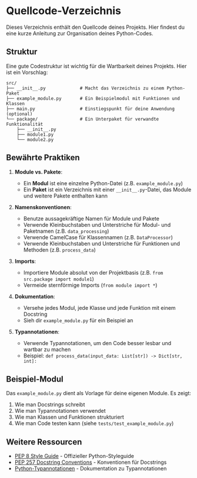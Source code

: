 # Quellcode-Verzeichnis

Dieses Verzeichnis enthält den Quellcode deines Projekts. Hier findest du eine kurze Anleitung zur Organisation deines Python-Codes.

## Struktur

Eine gute Codestruktur ist wichtig für die Wartbarkeit deines Projekts. Hier ist ein Vorschlag:

```
src/
├── __init__.py             # Macht das Verzeichnis zu einem Python-Paket
├── example_module.py       # Ein Beispielmodul mit Funktionen und Klassen
├── main.py                 # Einstiegspunkt für deine Anwendung (optional)
└── package/                # Ein Unterpaket für verwandte Funktionalität
    ├── __init__.py
    ├── module1.py
    └── module2.py
```

## Bewährte Praktiken

1. **Module vs. Pakete**: 
   - Ein **Modul** ist eine einzelne Python-Datei (z.B. `example_module.py`)
   - Ein **Paket** ist ein Verzeichnis mit einer `__init__.py`-Datei, das Module und weitere Pakete enthalten kann

2. **Namenskonventionen**:
   - Benutze aussagekräftige Namen für Module und Pakete
   - Verwende Kleinbuchstaben und Unterstriche für Modul- und Paketnamen (z.B. `data_processing`)
   - Verwende CamelCase für Klassennamen (z.B. `DataProcessor`)
   - Verwende Kleinbuchstaben und Unterstriche für Funktionen und Methoden (z.B. `process_data`)

3. **Imports**:
   - Importiere Module absolut von der Projektbasis (z.B. `from src.package import module1`)
   - Vermeide sternförmige Imports (`from module import *`)

4. **Dokumentation**:
   - Versehe jedes Modul, jede Klasse und jede Funktion mit einem Docstring
   - Sieh dir `example_module.py` für ein Beispiel an

5. **Typannotationen**:
   - Verwende Typannotationen, um den Code besser lesbar und wartbar zu machen
   - Beispiel: `def process_data(input_data: List[str]) -> Dict[str, int]:`

## Beispiel-Modul

Das `example_module.py` dient als Vorlage für deine eigenen Module. Es zeigt:

1. Wie man Docstrings schreibt
2. Wie man Typannotationen verwendet
3. Wie man Klassen und Funktionen strukturiert
4. Wie man Code testen kann (siehe `tests/test_example_module.py`)

## Weitere Ressourcen

- [PEP 8 Style Guide](https://peps.python.org/pep-0008/) - Offizieller Python-Styleguide
- [PEP 257 Docstring Conventions](https://peps.python.org/pep-0257/) - Konventionen für Docstrings
- [Python-Typannotationen](https://docs.python.org/3/library/typing.html) - Dokumentation zu Typannotationen